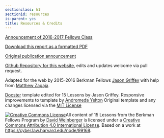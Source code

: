 ```yaml
---
sectionclass: h1
sectionid: resources
is-parent: yes
title: Resources & Credits
---
```

[Announcement of 2016-2017 Fellows Class](https://cyber.law.harvard.edu/newsroom/2016_2017_community)

[Download this report as a formatted PDF](https://cyber.law.harvard.edu/sites/cyber.law.harvard.edu/files/2015-10_fellowsreportPRINT.pdf)

[Original publication announcement](https://cyber.law.harvard.edu/node/99168)

[Github Repository for this website](https://github.com/griffey/15-Lessons/), edits and updates welcome via pull request.

Adapted for the web by 2015-2016 Berkman Fellows [Jason Griffey](http://jasongriffey.net) with help from [Matthew Zagaja](http://www.zagaja.com).

[Docster](http://jekyllthemes.org/themes/docster/) template edited for 15 Lessons by Jason Griffey.
Responsive improvements to template by [Andromeda Yelton](http://andromedayelton.com)
Original template and any changes licensed via the [MIT License](https://github.com/griffey/15-Lessons/blob/gh-pages/LICENSE)

<a rel="license" href="http://creativecommons.org/licenses/by/4.0/"><img alt="Creative Commons License" style="border-width:0" src="https://i.creativecommons.org/l/by/4.0/88x31.png" /></a><span xmlns:dct="http://purl.org/dc/terms/" property="dct:title">All content of 15 Lessons from the Berkman Fellows Program</span> by <a xmlns:cc="http://creativecommons.org/ns#" href="http://griffey.github.io/15-Lessons/" property="cc:attributionName" rel="cc:attributionURL">David Weinberger</a> is licensed under a <a rel="license" href="http://creativecommons.org/licenses/by/4.0/">Creative Commons Attribution 4.0 International License</a>. Based on a work at <a xmlns:dct="http://purl.org/dc/terms/" href="https://cyber.law.harvard.edu/node/99168" rel="dct:source">https://cyber.law.harvard.edu/node/99168</a>.
